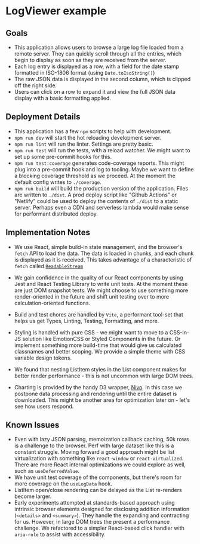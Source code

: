 # LogViewer example

## Goals

- This application allows users to browse a large log file loaded from a remote server. They can quickly scroll through all the entries, which begin to display as soon as they are received from the server.
- Each log entry is displayed as a row, with a field for the date stamp formatted in ISO-1806 format (using `Date.toIsoString()`)
- The raw JSON data is displayed in the second column, which is clipped off the right side.
- Users can click on a row to expand it and view the full JSON data display with a basic formatting applied.

## Deployment Details 

- This application has a few `npm` scripts to help with development.
- `npm run dev` will start the hot reloading development server.
- `npm run lint` will run the linter. Settings are pretty basic.
- `npm run test` will run the tests, with a reload watcher. We might want to set up some pre-commit hooks for this.
- `npm run test:coverage` generates code-coverage reports. This might plug into a pre-commit hook and log to tooling. Maybe we want to define a blocking coverage threshold as we proceed. At the moment the default config writes to `./coverage`.
- `npm run build` will build the production version of the application. Files are written to `./dist`. A prod deploy script like "Github Actions" or "Netlify" could be used to deploy the contents of `./dist` to a static server. Perhaps even a CDN and serverless lambda would make sense for performant distributed deploy.

## Implementation Notes

- We use React, simple build-in state management, and the browser's `fetch` API to load the data. The data is loaded in chunks, and each chunk is displayed as it is received. This takes advantage of a characteristic of `fetch` called [`ReadableStream`](https://developer.mozilla.org/en-US/docs/Web/API/ReadableStream)

- We gain confidence in the quality of our React components by using Jest and React Testing Library to write unit tests. At the moment these are just DOM snapshot tests. We might choose to use something more render-oriented in the future and shift unit testing over to more calculation-oriented functions.
- Build and test chores are handled by `Vite`, a performant tool-set that helps us get Types, Linting, Testing, Formatting, and more.
- Styling is handled with pure CSS - we might want to move to a CSS-In-JS solution like EmotionCSS or Styled Components in the future. Or implement something more build-time that would give us calculated classnames and better scoping. We provide a simple theme with CSS variable design tokens.
- We found that nesting ListItem styles in the List component makes for better render performance - this is not uncommon with large DOM trees.
- Charting is provided by the handy D3 wrapper, [Nivo](https://nivo.rocks/).  In this case we postpone data processing and rendering until the entire dataset is downloaded. This might be another area for optimization later on - let's see how users respond.


## Known Issues

- Even with lazy JSON parsing, memoization callback caching, 50k rows is a challenge to the browser. Perf with large dataset like this is a constant struggle. Moving forward a good approach might be list virtualization with something like `react-window` or `react-virtualized`. There are more React internal optimizations we could explore as well, such as `useDeferredValue`.
- We have unit test coverage of the components, but there's room for more coverage on the `useLogData` hook.
- ListItem open/close rendering can be delayed as the List re-renders become larger.
- Early experiments attempted at standards-based approach using intrinsic browser elements designed for disclosing addition information (`<details>` and `<summary>`). They handle the expanding and contracting for us. However, in large DOM trees the present a performance challenge. We refactored to a simpler React-based click handler with `aria-role` to assist with accessibility.
